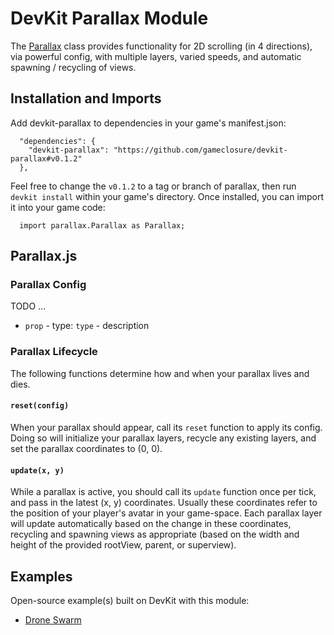 DevKit Parallax Module
======================

The [Parallax](https://github.com/gameclosure/devkit-parallax/blob/master/src/Parallax.js) class provides functionality for 2D scrolling (in 4 directions), via powerful config, with multiple layers, varied speeds, and automatic spawning / recycling of views.

## Installation and Imports

Add devkit-parallax to dependencies in your game's manifest.json:
```
  "dependencies": {
    "devkit-parallax": "https://github.com/gameclosure/devkit-parallax#v0.1.2"
  },
```

Feel free to change the `v0.1.2` to a tag or branch of parallax, then run `devkit install` within your game's directory. Once installed, you can import it into your game code:
```
  import parallax.Parallax as Parallax;
```

## Parallax.js

### Parallax Config

TODO ...

 * `prop` - type: `type` - description


### Parallax Lifecycle

The following functions determine how and when your parallax lives and dies.

#### `reset(config)`
When your parallax should appear, call its `reset` function to apply its config. Doing so will initialize your parallax layers, recycle any existing layers, and set the parallax coordinates to (0, 0).

#### `update(x, y)`
While a parallax is active, you should call its `update` function once per tick, and pass in the latest (x, y) coordinates. Usually these coordinates refer to the position of your player's avatar in your game-space. Each parallax layer will update automatically based on the change in these coordinates, recycling and spawning views as appropriate (based on the width and height of the provided rootView, parent, or superview).


## Examples

Open-source example(s) built on DevKit with this module:

 * [Drone Swarm](https://github.com/weebygames/swarm)
